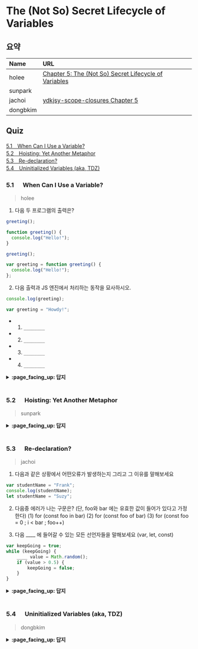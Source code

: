 # The (Not So) Secret Lifecycle of Variables

## 요약
| Name | URL |
|:---|:---|
| holee | [Chapter 5: The (Not So) Secret Lifecycle of Variables](https://github.com/hochan222/Everything-in-JavaScript/wiki/Chapter-5:-The-(Not-So)-Secret-Lifecycle-of-Variables) |
| sunpark |  |
| jachoi | [ydkjsy-scope-closures Chapter 5](https://n00bh4cker.tistory.com/141)|
| dongbkim |  |

## Quiz

[5.1　When Can I Use a Variable?](#51---When-Can-I-Use-a-Variable)<br>
[5.2　Hoisting: Yet Another Metaphor](#52---Hoisting-Yet-Another-Metaphor)<br>
[5.3　Re-declaration?](#53---Re-declaration)<br>
[5.4　Uninitialized Variables (aka, TDZ)](#54---Uninitialized-Variables-aka-TDZ)<br>

### 5.1 　  When Can I Use a Variable?

> holee

1. 다음 두 프로그램의 출력은?
```js
greeting();

function greeting() { 
  console.log("Hello!");
}
```

```js
greeting();

var greeting = function greeting() { 
  console.log("Hello!");
};
```

2. 다음 출력과 JS 엔진에서 처리하는 동작을 묘사하시오.
```js
console.log(greeting); 

var greeting = "Howdy!";
```
- 1. ```________```
- 2. ```________```
- 3. ```________```
- 4. ```________```

<details>
<summary> <b> :page_facing_up: 답지 </b>  </summary>
<div markdown="1">

1. 다음 두 프로그램의 출력은?
```js
greeting();
// Hello!

function greeting() { 
  console.log("Hello!");
}
```

```js
greeting();
// TypeError

var greeting = function greeting() { 
  console.log("Hello!");
};
```

2. 다음 출력과 JS 엔진에서 처리하는 동작을 묘사하시오.
```js
console.log(greeting); 

var greeting = "Howdy!";
```
- 1. ```식별자가 상단에서 선언된다.```
- 2. ```undefined로 자동 초기화된다.```
- 3. ```console.log(greeting)을 실행한다.```
- 4. ```greeting을 재선언하고 "Howdy!"을 할당한다.```

</div>
</details>
<br>

### 5.2 　  Hoisting: Yet Another Metaphor

> sunpark

<details>
<summary> <b> :page_facing_up: 답지 </b>  </summary>
<div markdown="1">



</div>
</details>
<br>

### 5.3 　  Re-declaration?

> jachoi

1. 다음과 같은 상황에서 어떤오류가 발생하는지 그리고 그 이유를 말해보세요
```js
var studentName = "Frank";
console.log(studentName);
let studentName = "Suzy";
```

2. 다음중 에러가 나는 구문은? (단, foo와 bar 에는 유효한 값이 들어가 있다고 가정한다)
  (1) for (const foo in bar)
  (2) for (const foo of bar)
  (3) for (const foo = 0 ; i < bar ; foo++)

3. 다음 ____ 에 들어갈 수 있는 모든 선언자들을 말해보세요 (var, let, const)
```js
var keepGoing = true;
while (keepGoing) {
    ____ value = Math.random();
    if (value > 0.5) {
        keepGoing = false;
    }
}
```

<details>
<summary> <b> :page_facing_up: 답지 </b>  </summary>
<div markdown="1">


1. syntax Error 재선언은 var 선언된 변수에게만 허용되는 개념임
>  both cases, a SyntaxError is thrown on the second declaration.
In other words, the only way to “re-declare” a variable
is to use var for all (two or more) of its declarations.

2. 3번
> 일반적인 for loop 에선 const 선언된 foo 가 foo++ 에서 재 할당이 일어나므로 문제가 된다

3. var, let ,const 모두!!
> 반복문이 돌때마다 새로운 스코프가 만들어져서 let 과 const 를 사용할 수 있고
var 는 전역에 위치하므로 계속 재할당이 이루어져서 문제가 없다!! 

</div>
</details>
<br>

### 5.4 　  Uninitialized Variables (aka, TDZ)

> dongbkim

<details>
<summary> <b> :page_facing_up: 답지 </b>  </summary>
<div markdown="1">



</div>
</details>
<br>